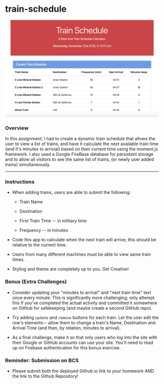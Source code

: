 # train-schedule
![train-schedule](assets/images/train-schedule.png)

### Overview

In this assignment, I had to create a dynamic train schedule that allows the user to view a list of trains, and have it calculate the next available train time (and it's minutes to arrivial) based on their current time using the moment.js framework. I also used a Google FireBase database for persistent storage and to allow all visitors to see the same list of trains, (or newly user added trains) simultaneously.

- - -

### Instructions
  
  * When adding trains, users are able to submit the following:
    
    * Train Name
    
    * Destination 
    
    * First Train Time -- in military time
    
    * Frequency -- in minutes
  
  * Code this app to calculate when the next train will arrive; this should be relative to the current time.
  
  * Users from many different machines must be able to view same train times.
  
  * Styling and theme are completely up to you. Get Creative!

### Bonus (Extra Challenges)

* Consider updating your "minutes to arrival" and "next train time" text once every minute. This is significantly more challenging; only attempt this if you've completed the actual activity and committed it somewhere on GitHub for safekeeping (and maybe create a second GitHub repo).

* Try adding `update` and `remove` buttons for each train. Let the user edit the row's elements-- allow them to change a train's Name, Destination and Arrival Time (and then, by relation, minutes to arrival).

* As a final challenge, make it so that only users who log into the site with their Google or GitHub accounts can use your site. You'll need to read up on Firebase authentication for this bonus exercise.

### Reminder: Submission on BCS

* Please submit both the deployed Github.io link to your homework AND the link to the Github Repository!